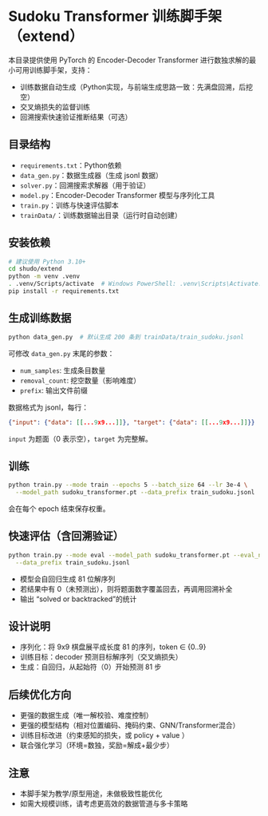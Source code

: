 # Sudoku Transformer 训练脚手架（extend）

本目录提供使用 PyTorch 的 Encoder-Decoder Transformer 进行数独求解的最小可用训练脚手架，支持：
- 训练数据自动生成（Python实现，与前端生成思路一致：先满盘回溯，后挖空）
- 交叉熵损失的监督训练
- 回溯搜索快速验证推断结果（可选）

## 目录结构
- `requirements.txt`：Python依赖
- `data_gen.py`：数据生成器（生成 jsonl 数据）
- `solver.py`：回溯搜索求解器（用于验证）
- `model.py`：Encoder-Decoder Transformer 模型与序列化工具
- `train.py`：训练与快速评估脚本
- `trainData/`：训练数据输出目录（运行时自动创建）

## 安装依赖
```bash
# 建议使用 Python 3.10+
cd shudo/extend
python -m venv .venv
. .venv/Scripts/activate  # Windows PowerShell: .venv\Scripts\Activate.ps1
pip install -r requirements.txt
```

## 生成训练数据
```bash
python data_gen.py  # 默认生成 200 条到 trainData/train_sudoku.jsonl
```
可修改 `data_gen.py` 末尾的参数：
- `num_samples`: 生成条目数量
- `removal_count`: 挖空数量（影响难度）
- `prefix`: 输出文件前缀

数据格式为 jsonl，每行：
```json
{"input": {"data": [[...9x9...]]}, "target": {"data": [[...9x9...]]}}
```
`input` 为题面（0 表示空），`target` 为完整解。

## 训练
```bash
python train.py --mode train --epochs 5 --batch_size 64 --lr 3e-4 \
  --model_path sudoku_transformer.pt --data_prefix train_sudoku.jsonl
```
会在每个 epoch 结束保存权重。

## 快速评估（含回溯验证）
```bash
python train.py --mode eval --model_path sudoku_transformer.pt --eval_n 20 \
  --data_prefix train_sudoku.jsonl
```
- 模型会自回归生成 81 位解序列
- 若结果中有 0（未预测出），则将题面数字覆盖回去，再调用回溯补全
- 输出 “solved or backtracked”的统计

## 设计说明
- 序列化：将 9x9 棋盘展平成长度 81 的序列，token ∈ {0..9}
- 训练目标：decoder 预测目标解序列（交叉熵损失）
- 生成：自回归，从起始符（0）开始预测 81 步

## 后续优化方向
- 更强的数据生成（唯一解校验、难度控制）
- 更强的模型结构（相对位置编码、掩码约束、GNN/Transformer混合）
- 训练目标改进（约束感知的损失，或 policy + value ）
- 联合强化学习（环境=数独，奖励=解成+最少步）

## 注意
- 本脚手架为教学/原型用途，未做极致性能优化
- 如需大规模训练，请考虑更高效的数据管道与多卡策略

